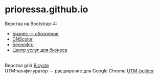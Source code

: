 # prioressa.github.io
Верстка на Bootstrap-4:<br>
<ul>
  <li><a href="https://belbiz.ru/" target="_blank">Бизнес — обозрение</a></li>
  <li><a href="http://www.xn--h1addlbmi.xn--p1ai/" target="_blank">DNScolor</a></li>
  <li><a href="https://bel-neft.com/" target="_blank">Белнефть</a></li>
  <li><a href="https://mb31.ru/" target="_blank">Центр услуг для бизнеса</a></li>
</ul><br>
Верстка grid <a href="https://prioressa.github.io/bicycle/" target="_blank">Bicycle</a><br>
UTM-конфигуратор — расширение для Google Chrome <a href="https://prioressa.github.io/utm/" target="_blank">UTM-builder</a>
